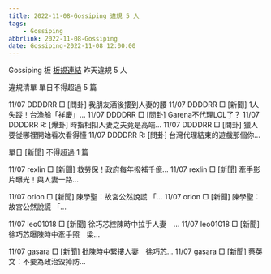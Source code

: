```yaml
---
title: 2022-11-08-Gossiping 違規 5 人
tags:
    - Gossiping
abbrlink: 2022-11-08-Gossiping
date: Gossiping-2022-11-08 12:00:00
---
```

Gossiping 板 [板規連結](https://www.ptt.cc/bbs/Gossiping/M.1637425085.A.07D.html)
昨天違規 5 人
<!-- more -->

違規清單
單日不得超過 5 篇

11/07 DDDDRR □ [問卦] 我朋友酒後摟到人妻的腰
11/07 DDDDRR □ [新聞] 1人失蹤！台漁船「祥慶」…
11/07 DDDDRR □ [問卦] Garena不代理LOL了？
11/07 DDDDRR R: [爆卦] 時指相扣人妻之夫竟是高端…
11/07 DDDDRR □ [問卦] 獵人要從哪裡開始看次看得懂
11/07 DDDDRR R: [問卦] 台灣代理結束的遊戲那個你…

單日 [新聞] 不得超過 1 篇

11/07 rexlin □ [新聞] 救勞保！政府每年撥補千億…
11/07 rexlin □ [新聞] 牽手影片曝光！與人妻一路…

11/07 orion □ [新聞] 陳學聖：故宮公然說謊 「…
11/07 orion □ [新聞] 陳學聖：故宮公然說謊 「…

11/07 leo01018 □ [新聞] 徐巧芯控陳時中拉手人妻　…
11/07 leo01018 □ [新聞] 徐巧芯曝陳時中牽手照　梁…

11/07 gasara □ [新聞] 批陳時中緊摟人妻　徐巧芯…
11/07 gasara □ [新聞] 蔡英文：不要為政治毀掉防…